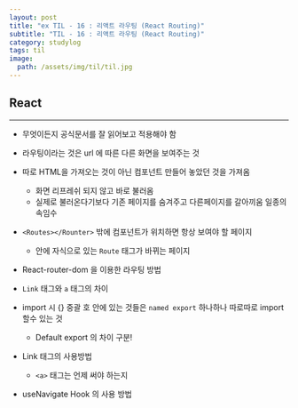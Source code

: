 ```yaml
---
layout: post
title: "ex TIL - 16 : 리액트 라우팅 (React Routing)"
subtitle: "TIL - 16 : 리액트 라우팅 (React Routing)"
category: studylog
tags: til
image:
  path: /assets/img/til/til.jpg
---
```


<!--more-->

## React

---

- 무엇이든지 공식문서를 잘 읽어보고 적용해야 함

- 라우팅이라는 것은 url 에 따른 다른 화면을 보여주는 것

- 따로 HTML을 가져오는 것이 아닌 컴포넌트 만들어 놓았던 것을 가져옴

  - 화면 리프레쉬 되지 않고 바로 불러옴
  - 실제로 불러온다기보다 기존 페이지를 숨겨주고 다른페이지를 갈아끼움 일종의 속임수

- `<Routes></Rounter>` 밖에 컴포넌트가 위치하면 항상 보여야 할 페이지

  - 안에 자식으로 있는 `Route` 태그가 바뀌는 페이지

- React-router-dom 을 이용한 라우팅 방법

- `Link` 태그와 `a` 태그의 차이

- import 시 {} 중괄 호 안에 있는 것들은 `named export` 하나하나 따로따로 import 할수 있는 것

  - Default export 의 차이 구분!

- Link 태그의 사용방법

  - `<a>` 태그는 언제 써야 하는지

- useNavigate Hook 의 사용 방법
